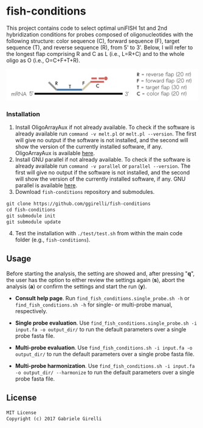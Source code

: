 fish-conditions
===

This project contains code to select optimal uniFISH 1st and 2nd hybridization conditions for probes composed of oligonucleotides with the following structure: color sequence (C), forward sequence (F), target sequence (T), and reverse sequence (R), from 5' to 3'. Below, I will refer to the longest flap comprising R and C as L (i.e., L=R+C) and to the whole oligo as O (i.e., O=C+F+T+R).

<img src="https://github.com/ggirelli/fish-conditions/blob/master/images/fish.png" alt="octocat" />

### Installation

1. Install OligoArrayAux if not already available. To check if the software is already available run `command -v melt.pl` or `melt.pl --version`. The first will give no output if the software is not installed, and the second will show the version of the currently installed software, if any. OligoArrayAux is available [here](http://unafold.rna.albany.edu/OligoArrayAux.php).
2. Install GNU parallel if not already available. To check if the software is already available run `command -v parallel` or `parallel --version`. The first will give no output if the software is not installed, and the second will show the version of the currently installed software, if any. GNU parallel is available [here](https://www.gnu.org/software/parallel/).
3. Download `fish-conditions` repository and submodules.

```
git clone https://github.com/ggirelli/fish-conditions
cd fish-conditions
git submodule init
git submodule update
```

4. Test the installation with `./test/test.sh` from within the main code folder (e.g., `fish-conditions`).

## Usage

Before starting the analysis, the setting are showed and, after pressing "**q**", the user has the option to either review the settings again (**s**), abort the analysis (**a**) or confirm the settings and start the run (**y**).

* **Consult help page**. Run `find_fish_conditions.single_probe.sh -h` or `find_fish_conditions.sh -h` for single- or multi-probe manual, respectively.

* **Single probe evaluation**. Use `find_fish_conditions.single_probe.sh -i input.fa -o output_dir/` to run the default parameters over a single probe fasta file.

* **Multi-probe evaluation**. Use `find_fish_conditions.sh -i input.fa -o output_dir/` to run the default parameters over a single probe fasta file.

* **Multi-probe harmonization**. Use `find_fish_conditions.sh -i input.fa -o output_dir/ --harmonize` to run the default parameters over a single probe fasta file.

## License

```
MIT License
Copyright (c) 2017 Gabriele Girelli
```
